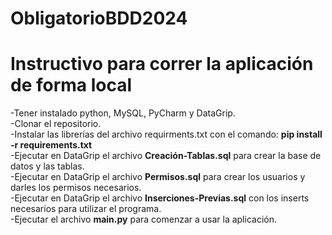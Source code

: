 # ObligatorioBDD2024

# Instructivo para correr la aplicación de forma local

-Tener instalado python, MySQL, PyCharm y DataGrip.  
-Clonar el repositorio.  
-Instalar las librerías del archivo requirments.txt con el comando: **pip install -r requirements.txt**  
-Ejecutar en DataGrip el archivo **Creación-Tablas.sql** para crear la base de datos y las tablas.  
-Ejecutar en DataGrip el archivo **Permisos.sql** para crear los usuarios y darles los permisos necesarios.  
-Ejecutar en DataGrip el archivo **Inserciones-Previas.sql** con los inserts necesarios para utilizar el programa.  
-Ejecutar el archivo **main.py** para comenzar a usar la aplicación.   
